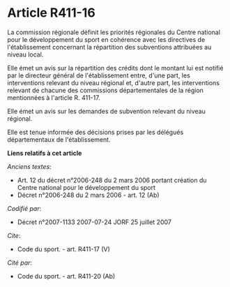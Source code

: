 # Article R411-16

La commission régionale définit les priorités régionales du Centre national pour le développement du sport en cohérence avec
les directives de l'établissement concernant la répartition des subventions attribuées au niveau local.

Elle émet un avis sur la répartition des crédits dont le montant lui est notifié par le directeur général de l'établissement
entre, d'une part, les interventions relevant du niveau régional et, d'autre part, les interventions relevant de chacune des
commissions départementales de la région mentionnées à l'article R. 411-17.

Elle émet un avis sur les demandes de subvention relevant du niveau régional.

Elle est tenue informée des décisions prises par les délégués départementaux de l'établissement.

**Liens relatifs à cet article**

_Anciens textes_:

  - Art. 12 du décret n°2006-248 du 2 mars 2006 portant création du Centre national pour le développement du sport
  - Décret n°2006-248 du 2 mars 2006 - art. 12 (Ab)

_Codifié par_:

  - Décret n°2007-1133 2007-07-24 JORF 25 juillet 2007

_Cite_:

  - Code du sport. - art. R411-17 (V)

_Cité par_:

  - Code du sport. - art. R411-20 (Ab)
